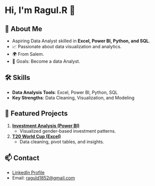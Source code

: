 # Hi, I'm Ragul.R 👋
## 🌟 About Me
- Aspiring Data Analyst skilled in **Excel, Power BI, Python, and SQL**.
- 📈 Passionate about data visualization and analytics.
- 🌍 From Salem.
- 🎯 Goals: Become a data Analyst.

## 🛠️ Skills
- **Data Analysis Tools**: Excel, Power BI, Python, SQL
- **Key Strengths**: Data Cleaning, Visualization, and Modeling  

## 📂 Featured Projects
1. **[Investment Analysis (Power BI)](link-to-repo)**  
   - Visualized gender-based investment patterns.  
2. **[T20 World Cup (Excel)](link-to-repo)**  
   - Data cleaning, pivot tables, and insights.

## 📫 Contact
- [LinkedIn Profile](https://www.linkedin.com/in/r-ragul-d52y07/)
- Email: raguld1852@gmail.com

